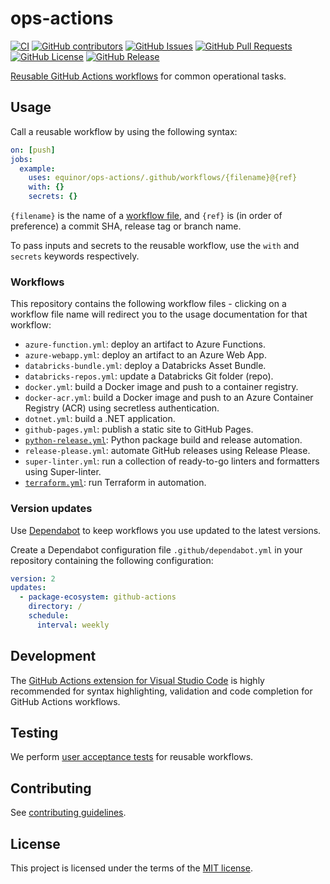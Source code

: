 # ops-actions

[![CI](https://github.com/equinor/ops-actions/actions/workflows/ci.yml/badge.svg?branch=main&event=push)](https://github.com/equinor/ops-actions/actions/workflows/ci.yml)
[![GitHub contributors](https://img.shields.io/github/contributors/equinor/ops-actions)](https://github.com/equinor/ops-actions/graphs/contributors)
[![GitHub Issues](https://img.shields.io/github/issues/equinor/ops-actions)](https://github.com/equinor/ops-actions/issues)
[![GitHub Pull Requests](https://img.shields.io/github/issues-pr/equinor/ops-actions)](https://github.com/equinor/ops-actions/pulls)
[![GitHub License](https://img.shields.io/github/license/equinor/ops-actions)](LICENSE)
[![GitHub Release](https://img.shields.io/github/v/release/equinor/ops-actions)](https://github.com/equinor/ops-actions/releases/latest)

[Reusable GitHub Actions workflows](https://docs.github.com/en/actions/using-workflows/reusing-workflows) for common operational tasks.

## Usage

Call a reusable workflow by using the following syntax:

```yaml
on: [push]
jobs:
  example:
    uses: equinor/ops-actions/.github/workflows/{filename}@{ref}
    with: {}
    secrets: {}
```

`{filename}` is the name of a [workflow file](#workflows), and `{ref}` is (in order of preference) a commit SHA, release tag or branch name.

To pass inputs and secrets to the reusable workflow, use the `with` and `secrets` keywords respectively.

### Workflows

This repository contains the following workflow files - clicking on a workflow file name will redirect you to the usage documentation for that workflow:

- `azure-function.yml`: deploy an artifact to Azure Functions.
- `azure-webapp.yml`: deploy an artifact to an Azure Web App.
- `databricks-bundle.yml`: deploy a Databricks Asset Bundle.
- `databricks-repos.yml`: update a Databricks Git folder (repo).
- `docker.yml`: build a Docker image and push to a container registry.
- `docker-acr.yml`: build a Docker image and push to an Azure Container Registry (ACR) using secretless authentication.
- `dotnet.yml`: build a .NET application.
- `github-pages.yml`: publish a static site to GitHub Pages.
- [`python-release.yml`](docs/workflows/python-release.md): Python package build and release automation.
- `release-please.yml`: automate GitHub releases using Release Please.
- `super-linter.yml`: run a collection of ready-to-go linters and formatters using Super-linter.
- [`terraform.yml`](docs/workflows/terraform.md): run Terraform in automation.

### Version updates

Use [Dependabot](https://docs.github.com/en/code-security/dependabot/dependabot-version-updates/about-dependabot-version-updates) to keep workflows you use updated to the latest versions.

Create a Dependabot configuration file `.github/dependabot.yml` in your repository containing the following configuration:

```yaml
version: 2
updates:
  - package-ecosystem: github-actions
    directory: /
    schedule:
      interval: weekly
```

## Development

The [GitHub Actions extension for Visual Studio Code](https://marketplace.visualstudio.com/items?itemName=GitHub.vscode-github-actions) is highly recommended for syntax highlighting, validation and code completion for GitHub Actions workflows.

## Testing

We perform [user acceptance tests](https://en.wikipedia.org/wiki/Acceptance_testing#User_acceptance_testing) for reusable workflows.

## Contributing

See [contributing guidelines](CONTRIBUTING.md).

## License

This project is licensed under the terms of the [MIT license](LICENSE).
